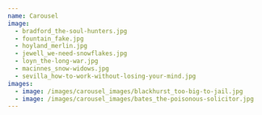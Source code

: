 ```yaml
---
name: Carousel
image:
  - bradford_the-soul-hunters.jpg
  - fountain_fake.jpg
  - hoyland_merlin.jpg
  - jewell_we-need-snowflakes.jpg
  - loyn_the-long-war.jpg
  - macinnes_snow-widows.jpg
  - sevilla_how-to-work-without-losing-your-mind.jpg
images:
  - image: /images/carousel_images/blackhurst_too-big-to-jail.jpg
  - image: /images/carousel_images/bates_the-poisonous-solicitor.jpg
---
```


